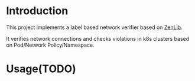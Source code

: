 # Introduction

This project implements a label based network verifier based on [ZenLib](https://github.com/microsoft/Zen).

It verifies network connections and checks violations in k8s clusters based on Pod/Network Policy/Namespace.

# Usage(TODO)

